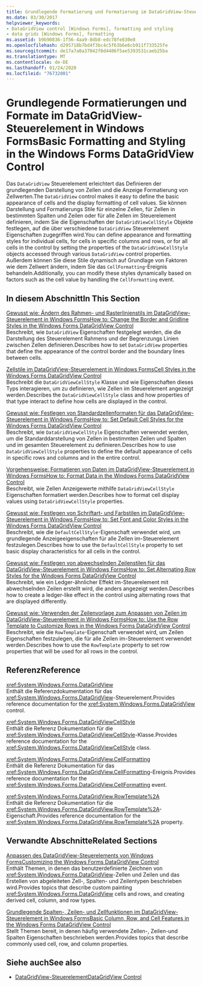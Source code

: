 ```yaml
---
title: Grundlegende Formatierung und Formatierung im DataGridView-Steuerelement
ms.date: 03/30/2017
helpviewer_keywords:
- DataGridView control [Windows Forms], formatting and styling
- data grids [Windows Forms], formatting
ms.assetid: b9b90836-1f56-4aa9-8db8-edc78fe830e8
ms.openlocfilehash: d295718b7bd4f3bc4c5f63b6e6cb911f733525fe
ms.sourcegitcommit: de17a7a0a37042f0d4406f5ae5393531caeb25ba
ms.translationtype: MT
ms.contentlocale: de-DE
ms.lasthandoff: 01/24/2020
ms.locfileid: "76732001"
---
```

# <a name="basic-formatting-and-styling-in-the-windows-forms-datagridview-control"></a><span data-ttu-id="d3599-102">Grundlegende Formatierungen und Formate im DataGridView-Steuerelement in Windows Forms</span><span class="sxs-lookup"><span data-stu-id="d3599-102">Basic Formatting and Styling in the Windows Forms DataGridView Control</span></span>
<span data-ttu-id="d3599-103">Das `DataGridView` Steuerelement erleichtert das Definieren der grundlegenden Darstellung von Zellen und die Anzeige Formatierung von Zellwerten.</span><span class="sxs-lookup"><span data-stu-id="d3599-103">The `DataGridView` control makes it easy to define the basic appearance of cells and the display formatting of cell values.</span></span> <span data-ttu-id="d3599-104">Sie können Darstellung und Formatierungs Stile für einzelne Zellen, für Zellen in bestimmten Spalten und Zeilen oder für alle Zellen im Steuerelement definieren, indem Sie die Eigenschaften der `DataGridViewCellStyle` Objekte festlegen, auf die über verschiedene `DataGridView` Steuerelement Eigenschaften zugegriffen wird.</span><span class="sxs-lookup"><span data-stu-id="d3599-104">You can define appearance and formatting styles for individual cells, for cells in specific columns and rows, or for all cells in the control by setting the properties of the `DataGridViewCellStyle` objects accessed through various `DataGridView` control properties.</span></span> <span data-ttu-id="d3599-105">Außerdem können Sie diese Stile dynamisch auf Grundlage von Faktoren wie dem Zellwert ändern, indem Sie das `CellFormatting`-Ereignis behandeln.</span><span class="sxs-lookup"><span data-stu-id="d3599-105">Additionally, you can modify these styles dynamically based on factors such as the cell value by handling the `CellFormatting` event.</span></span>  
  
## <a name="in-this-section"></a><span data-ttu-id="d3599-106">In diesem Abschnitt</span><span class="sxs-lookup"><span data-stu-id="d3599-106">In This Section</span></span>  
 [<span data-ttu-id="d3599-107">Gewusst wie: Ändern des Rahmen- und Rasterlinienstils im DataGridView-Steuerelement in Windows Forms</span><span class="sxs-lookup"><span data-stu-id="d3599-107">How to: Change the Border and Gridline Styles in the Windows Forms DataGridView Control</span></span>](change-the-border-and-gridline-styles-in-the-datagrid.md)  
 <span data-ttu-id="d3599-108">Beschreibt, wie `DataGridView` Eigenschaften festgelegt werden, die die Darstellung des Steuerelement Rahmens und der Begrenzungs Linien zwischen Zellen definieren.</span><span class="sxs-lookup"><span data-stu-id="d3599-108">Describes how to set `DataGridView` properties that define the appearance of the control border and the boundary lines between cells.</span></span>  
  
 [<span data-ttu-id="d3599-109">Zellstile im DataGridView-Steuerelement in Windows Forms</span><span class="sxs-lookup"><span data-stu-id="d3599-109">Cell Styles in the Windows Forms DataGridView Control</span></span>](cell-styles-in-the-windows-forms-datagridview-control.md)  
 <span data-ttu-id="d3599-110">Beschreibt die `DataGridViewCellStyle` Klasse und wie Eigenschaften dieses Typs interagieren, um zu definieren, wie Zellen im Steuerelement angezeigt werden.</span><span class="sxs-lookup"><span data-stu-id="d3599-110">Describes the `DataGridViewCellStyle` class and how properties of that type interact to define how cells are displayed in the control.</span></span>  
  
 [<span data-ttu-id="d3599-111">Gewusst wie: Festlegen von Standardzellenformaten für das DataGridView-Steuerelement in Windows Forms</span><span class="sxs-lookup"><span data-stu-id="d3599-111">How to: Set Default Cell Styles for the Windows Forms DataGridView Control</span></span>](how-to-set-default-cell-styles-for-the-windows-forms-datagridview-control.md)  
 <span data-ttu-id="d3599-112">Beschreibt, wie `DataGridViewCellStyle` Eigenschaften verwendet werden, um die Standarddarstellung von Zellen in bestimmten Zeilen und Spalten und im gesamten Steuerelement zu definieren.</span><span class="sxs-lookup"><span data-stu-id="d3599-112">Describes how to use `DataGridViewCellStyle` properties to define the default appearance of cells in specific rows and columns and in the entire control.</span></span>  
  
 [<span data-ttu-id="d3599-113">Vorgehensweise: Formatieren von Daten im DataGridView-Steuerelement in Windows Forms</span><span class="sxs-lookup"><span data-stu-id="d3599-113">How to: Format Data in the Windows Forms DataGridView Control</span></span>](how-to-format-data-in-the-windows-forms-datagridview-control.md)  
 <span data-ttu-id="d3599-114">Beschreibt, wie Zellen Anzeigewerte mithilfe `DataGridViewCellStyle` Eigenschaften formatiert werden.</span><span class="sxs-lookup"><span data-stu-id="d3599-114">Describes how to format cell display values using `DataGridViewCellStyle` properties.</span></span>  
  
 [<span data-ttu-id="d3599-115">Gewusst wie: Festlegen von Schriftart- und Farbstilen im DataGridView-Steuerelement in Windows Forms</span><span class="sxs-lookup"><span data-stu-id="d3599-115">How to: Set Font and Color Styles in the Windows Forms DataGridView Control</span></span>](how-to-set-font-and-color-styles-in-the-windows-forms-datagridview-control.md)  
 <span data-ttu-id="d3599-116">Beschreibt, wie die `DefaultCellStyle`-Eigenschaft verwendet wird, um grundlegende Anzeigeeigenschaften für alle Zellen im-Steuerelement festzulegen.</span><span class="sxs-lookup"><span data-stu-id="d3599-116">Describes how to use the `DefaultCellStyle` property to set basic display characteristics for all cells in the control.</span></span>  
  
 [<span data-ttu-id="d3599-117">Gewusst wie: Festlegen von abwechselnden Zeilenstilen für das DataGridView-Steuerelement in Windows Forms</span><span class="sxs-lookup"><span data-stu-id="d3599-117">How to: Set Alternating Row Styles for the Windows Forms DataGridView Control</span></span>](how-to-set-alternating-row-styles-for-the-windows-forms-datagridview-control.md)  
 <span data-ttu-id="d3599-118">Beschreibt, wie ein Ledger-ähnlicher Effekt im-Steuerelement mit abwechselnden Zeilen erstellt wird, die anders angezeigt werden.</span><span class="sxs-lookup"><span data-stu-id="d3599-118">Describes how to create a ledger-like effect in the control using alternating rows that are displayed differently.</span></span>  
  
 [<span data-ttu-id="d3599-119">Gewusst wie: Verwenden der Zeilenvorlage zum Anpassen von Zeilen im DataGridView-Steuerelement in Windows Forms</span><span class="sxs-lookup"><span data-stu-id="d3599-119">How to: Use the Row Template to Customize Rows in the Windows Forms DataGridView Control</span></span>](use-the-row-template-to-customize-rows-in-the-datagrid.md)  
 <span data-ttu-id="d3599-120">Beschreibt, wie die `RowTemplate`-Eigenschaft verwendet wird, um Zeilen Eigenschaften festzulegen, die für alle Zeilen im-Steuerelement verwendet werden.</span><span class="sxs-lookup"><span data-stu-id="d3599-120">Describes how to use the `RowTemplate` property to set row properties that will be used for all rows in the control.</span></span>  
  
## <a name="reference"></a><span data-ttu-id="d3599-121">Referenz</span><span class="sxs-lookup"><span data-stu-id="d3599-121">Reference</span></span>  
 <xref:System.Windows.Forms.DataGridView>  
 <span data-ttu-id="d3599-122">Enthält die Referenzdokumentation für das <xref:System.Windows.Forms.DataGridView>-Steuerelement.</span><span class="sxs-lookup"><span data-stu-id="d3599-122">Provides reference documentation for the <xref:System.Windows.Forms.DataGridView> control.</span></span>  
  
 <xref:System.Windows.Forms.DataGridViewCellStyle>  
 <span data-ttu-id="d3599-123">Enthält die Referenz Dokumentation für die <xref:System.Windows.Forms.DataGridViewCellStyle>-Klasse.</span><span class="sxs-lookup"><span data-stu-id="d3599-123">Provides reference documentation for the <xref:System.Windows.Forms.DataGridViewCellStyle> class.</span></span>  
  
 <xref:System.Windows.Forms.DataGridView.CellFormatting>  
 <span data-ttu-id="d3599-124">Enthält die Referenz Dokumentation für das <xref:System.Windows.Forms.DataGridView.CellFormatting>-Ereignis.</span><span class="sxs-lookup"><span data-stu-id="d3599-124">Provides reference documentation for the <xref:System.Windows.Forms.DataGridView.CellFormatting> event.</span></span>  
  
 <xref:System.Windows.Forms.DataGridView.RowTemplate%2A>  
 <span data-ttu-id="d3599-125">Enthält die Referenz Dokumentation für die <xref:System.Windows.Forms.DataGridView.RowTemplate%2A>-Eigenschaft.</span><span class="sxs-lookup"><span data-stu-id="d3599-125">Provides reference documentation for the <xref:System.Windows.Forms.DataGridView.RowTemplate%2A> property.</span></span>  
  
## <a name="related-sections"></a><span data-ttu-id="d3599-126">Verwandte Abschnitte</span><span class="sxs-lookup"><span data-stu-id="d3599-126">Related Sections</span></span>  
 [<span data-ttu-id="d3599-127">Anpassen des DataGridView-Steuerelements von Windows Forms</span><span class="sxs-lookup"><span data-stu-id="d3599-127">Customizing the Windows Forms DataGridView Control</span></span>](customizing-the-windows-forms-datagridview-control.md)  
 <span data-ttu-id="d3599-128">Enthält Themen, in denen das benutzerdefinierte Zeichnen von <xref:System.Windows.Forms.DataGridView>-Zellen und Zeilen und das Erstellen von abgeleiteten Zell-, Spalten- und Zeilentypen beschrieben wird.</span><span class="sxs-lookup"><span data-stu-id="d3599-128">Provides topics that describe custom painting <xref:System.Windows.Forms.DataGridView> cells and rows, and creating derived cell, column, and row types.</span></span>  
  
 [<span data-ttu-id="d3599-129">Grundlegende Spalten-, Zeilen- und Zellfunktionen im DataGridView-Steuerelement in Windows Forms</span><span class="sxs-lookup"><span data-stu-id="d3599-129">Basic Column, Row, and Cell Features in the Windows Forms DataGridView Control</span></span>](basic-column-row-and-cell-features-wf-datagridview-control.md)  
 <span data-ttu-id="d3599-130">Stellt Themen bereit, in denen häufig verwendete Zellen-, Zeilen-und Spalten Eigenschaften beschrieben werden.</span><span class="sxs-lookup"><span data-stu-id="d3599-130">Provides topics that describe commonly used cell, row, and column properties.</span></span>  
  
## <a name="see-also"></a><span data-ttu-id="d3599-131">Siehe auch</span><span class="sxs-lookup"><span data-stu-id="d3599-131">See also</span></span>

- [<span data-ttu-id="d3599-132">DataGridView-Steuerelement</span><span class="sxs-lookup"><span data-stu-id="d3599-132">DataGridView Control</span></span>](datagridview-control-windows-forms.md)
